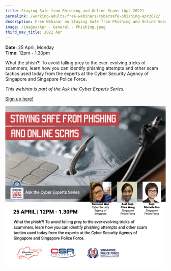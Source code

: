 ```yaml
---
title: Staying Safe from Phishing and Online Scams (Apr 2022)
permalink: /working-adults/free-webinars/cybersafe-phishing-apr2022/
description: Free Webinar on Staying Safe from Phishing and Online Scams
image: /images/Apr - General - Phishing.jpeg
third_nav_title: 2022 Apr
---
```


**Date:** 25 April, Monday
<br> **Time:** 12pm - 1.30pm

What the phish?! To avoid falling prey to the ever-evolving tricks of scammers, learn how you can identify phishing attempts and other scam tactics used today from the experts at the Cyber Security Agency of Singapore and Singapore Police Force. 

*This webinar is part of the Ask the Cyber Experts Series.*

[Sign up here!](https://go.gov.sg/cybersafe-ss-apr25)

![Free Cybersecurity Webinar on Phishing for Working Adults](/images/Apr%20-%20General%20-%20Phishing.jpeg)